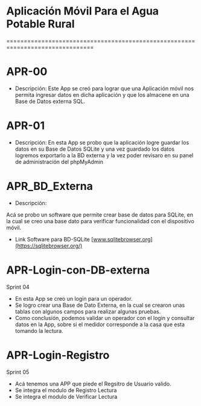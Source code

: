 # Aplicación Móvil Para el Agua Potable Rural
=============================================================================== 

# APR-00

 - Descripción:
Este App se creó para lograr que una Aplicación móvil
nos permita ingresar datos en dicha aplicación y que los almacene en
una Base de Datos externa SQL.

# APR-01

 - Descripción:
En esta App se probo que la aplicación logre guardar los datos en su Base de Datos SQLite 
y una vez guardado los datos logremos exportarlo a la BD externa y la vez poder revisaro en
su panel de administración del phpMyAdmin 


# APR_BD_Externa

 - Descripción:

Acá se probo un software que permite crear base de datos para SQLite, en la cual se 
creo una base dato para verificar funcionalidad con el dispositivo móvil.

 - Link Software para BD-SQLite [www.sqlitebrowser.org](https://sqlitebrowser.org/)

# APR-Login-con-DB-externa 
  Sprint 04

 - En esta App se creo un login para un operador.
 - Se logro crear una Base de Dato Externa, en la cual se crearon unas tablas con algunos 
   campos para realizar algunas pruebas.
 - Como conclusión, podemos validar un operador con el login y consultar datos en la App,
   sobre si el medidor corresponde a la casa que esta tomando la lectura.
   
# APR-Login-Registro
  Sprint 05
  
  - Acá tenemos una APP que piede el Regsitro de Usuario valido.
  - Se integra el modulo de Registro Lectura 
  - Se integra el modulo de Verificar Lectura
   


